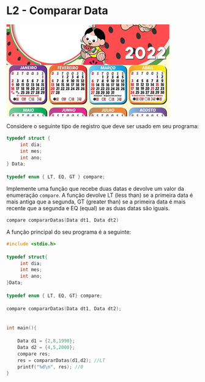 # L2 - Comparar Data

![]( cover.jpg)

Considere o seguinte tipo de registro que deve ser usado em seu programa:

```C
typedef struct {
     int dia;
     int mes;
     int ano;
} Data;

typedef enum { LT, EQ, GT } compare;

```


Implemente uma função que recebe duas datas e devolve um valor da enumeração `compare`. A função devolve LT (less than) se a primeira data é mais antiga que a segunda, GT (greater than) se a primeira data é mais recente que a segunda e EQ (equal) se as duas datas são iguais.

```C
compare compararDatas(Data dt1, Data dt2)
```


A função principal do seu programa é a seguinte:

```C
#include <stdio.h>

typedef struct{
     int dia;
     int mes;
     int ano;
}Data;

typedef enum { LT, EQ, GT} compare;

compare compararDatas(Data dt1, Data dt2);


int main(){

	Data d1 = {2,8,1990};
	Data d2 = {4,5,2000};
	compare res;
	res = compararDatas(d1,d2); //LT
	printf("%d\n", res); //0	
}
```


